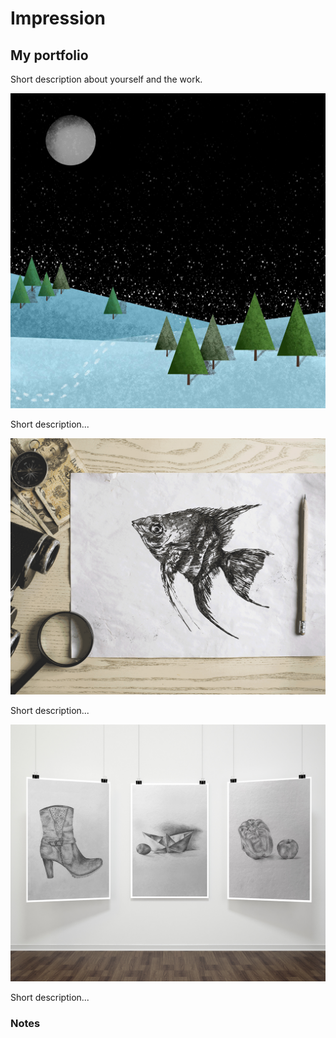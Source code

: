 # Impression

## My portfolio

Short description about yourself and the work.

![image](00-composition/img/1.jpg)

Short description...

![image](00-composition/img/2.jpg)

Short description...

![image](00-composition/img/3.jpg)

Short description...

### Notes
